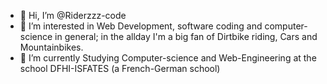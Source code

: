 - 👋 Hi, I’m @Riderzzz-code
- 👀 I’m interested in Web Development, software coding and computer-science in
general; in the allday I'm a big fan of Dirtbike riding, Cars and Mountainbikes.
- 🌱 I’m currently Studying Computer-science and Web-Engineering at the school DFHI-ISFATES (a French-German school)
